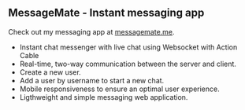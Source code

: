 <base target="_blank">

## MessageMate - Instant messaging app

Check out my messaging app at [messagemate.me](http://www.messagemate.me).

* Instant chat messenger with live chat using Websocket with Action Cable
* Real-time, two-way communication between the server and client.
* Create a new user.
* Add a user by username to start a new chat.
* Mobile responsiveness to ensure an optimal user experience.
* Ligthweight and simple messaging web application.


